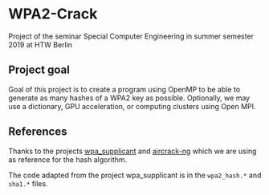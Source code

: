 # WPA2-Crack
Project of the seminar Special Computer Engineering in summer semester 2019 at HTW Berlin


## Project goal
Goal of this project is to create a program using OpenMP to be able to generate as many hashes of a WPA2 key as possible.
Optionally, we may use a dictionary, GPU acceleration, or computing clusters using Open MPI.


## References
Thanks to the projects [wpa_supplicant](https://w1.fi/wpa_supplicant/) and [aircrack-ng](https://github.com/aircrack-ng/aircrack-ng) which we are using as reference for the hash algorithm.

The code adapted from the project wpa_supplicant is in the `wpa2_hash.*` and `sha1.*` files.
